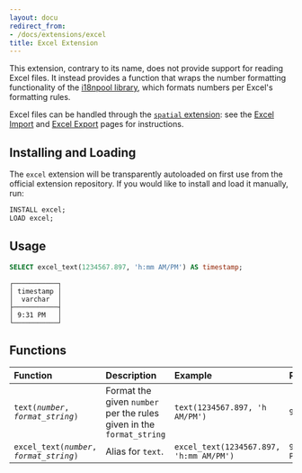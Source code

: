 ```yaml
---
layout: docu
redirect_from:
- /docs/extensions/excel
title: Excel Extension
---
```


This extension, contrary to its name, does not provide support for reading Excel files. It instead provides a function that wraps the number formatting functionality of the [i18npool library](https://www.openoffice.org/l10n/i18n_framework/index.html), which formats numbers per Excel's formatting rules.

Excel files can be handled through the [`spatial` extension](spatial): see the [Excel Import](../guides/import/excel_import) and [Excel Export](../guides/import/excel_export) pages for instructions.

## Installing and Loading

The `excel` extension will be transparently autoloaded on first use from the official extension repository.
If you would like to install and load it manually, run:

```sql
INSTALL excel;
LOAD excel;
```

## Usage

```sql
SELECT excel_text(1234567.897, 'h:mm AM/PM') AS timestamp;
```
```text
┌───────────┐
│ timestamp │
│  varchar  │
├───────────┤
│ 9:31 PM   │
└───────────┘
```

## Functions

| Function | Description | Example | Result |
|:--|:---|:--|:-|
| `text(`*`number`*`, `*`format_string`*`)`       | Format the given `number` per the rules given in the `format_string` | `text(1234567.897, 'h AM/PM')`          | `9 PM`    |
| `excel_text(`*`number`*`, `*`format_string`*`)` | Alias for `text`.                                                    | `excel_text(1234567.897, 'h:mm AM/PM')` | `9:31 PM` |
